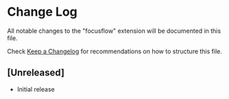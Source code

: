 # Change Log

All notable changes to the "focusflow" extension will be documented in this file.

Check [Keep a Changelog](http://keepachangelog.com/) for recommendations on how to structure this file.

## [Unreleased]

- Initial release